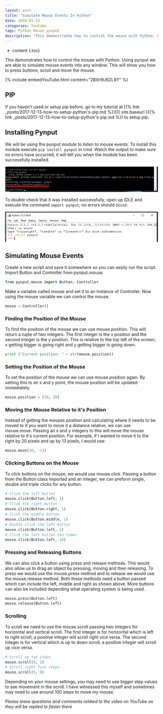 ```yaml
---
layout: post
title: "Simulate Mouse Events In Python"
date: 2018-01-13
categories: Youtube
tags: Python Mouse pynput
description: "This demonstrates how to control the mouse with Python. Using pynput we are able to simulate mouse events into any window. This will show you how to press buttons, scroll and move the mouse."
---
```


* content
{:toc}

This demonstrates how to control the mouse with Python. Using pynput we are able to simulate mouse events into any window. This will show you how to press buttons, scroll and move the mouse.

{% include embedYouTube.html content="2BXr9U6ZL8Y" %}

<!-- more -->

## PIP
If you haven't used or setup pip before, go to my tutorial at [{% link _posts/2017-12-13-how-to-setup-python's-pip.md %}]({{ site.baseurl }}{% link _posts/2017-12-13-how-to-setup-python's-pip.md %}) to setup pip.

## Installing Pynput
We will be using the punput module to listen to mouse events. To install this module execute ```pip install pynput``` in cmd. Watch the output to make sure no errors have occurred; it will tell you when the module has been successfully installed.

![Installing pynput](/images/how-to-get-mouse-clicks-with-python/pynput1.png)

To double check that it was installed successfully, open up IDLE and execute the command ```import pynput```; no errors should occur.

![Testing pynput](/images/how-to-get-mouse-clicks-with-python/pynput2.png)

## Simulating Mouse Events
Create a new script and save it somewhere so you can easily run the script. Import Button and Controller from pynput.mouse.

```python
from pynput.mouse import Button, Controller
```

Make a variable called mouse and set it to an instance of Controller. Now using the mouse variable we can control the mouse.

```python
mouse = Controller()
```

### Finding the Position of the Mouse
To find the position of the mouse we can use mouse.position. This will return a tuple of two integers. The first integer is the x position and the second integer is the y position. This is relative to the top left of the screen; x getting bigger is going right and y getting bigger is going down.

```python
print ("Current position: " + str(mouse.position))
```

### Setting the Position of the Mouse
To set the position of the mouse we can use mouse.position again. By setting this to an x and y point, the mouse position will be updated immediately.

```python
mouse.position = (10, 20)
```

### Moving the Mouse Relative to it's Position
Instead of getting the mouses position and calculating where it needs to be moved to if you want to move it a distance relative, we can use mouse.move. Passing an x and y integers to this will move the mouse relative to it's current position. For example, if I wanted to move it to the right by 20 pixels and up by 13 pixels, I would use:

```python
mouse.move(20, -13)
```

### Clicking Buttons on the Mouse
To click buttons on the mouse, we would use mouse.click. Passing a button from the Button class imported and an integer, we can preform single, double and triple clicks for any button.

```python
# Click the left button
mouse.click(Button.left, 1)
# Click the right button
mouse.click(Button.right, 1)
# Click the middle button
mouse.click(Button.middle, 1)
# Double click the left button
mouse.click(Button.left, 2)
# Click the left button ten times
mouse.click(Button.left, 10)
```

### Pressing and Releasing Buttons
We can also click a button using press and release methods. This would also allow us to drag an object by pressing, moving and then releasing. To press we would use the mouse.press method and to release we would use the mouse.release method. Both these methods need a button passed which can include the left, middle and right as shown above. More buttons can also be included depending what operating system is being used.

```python
mouse.press(Button.left)
mouse.release(Button.left)
```

### Scrolling
To scroll we need to use the mouse.scroll passing two integers for horizontal and vertical scroll. The first integer is for horizontal which is left to right scroll; a positive integer will scroll right vice versa. The second integer is for vertical which is up to down scroll; a positive integer will scroll up vice versa.

```python
# Scroll up two steps
mouse.scroll(0, 2)
# Scroll right five steps
mouse.scroll(5, 0)
```

Depending on your mouse settings, you may need to use bigger step values to see movement in the scroll. I have witnessed this myself and sometimes may need to use around 100 steps to move my mouse.

*Please leave questions and comments related to the video on YouTube as they will be replied to faster there*
